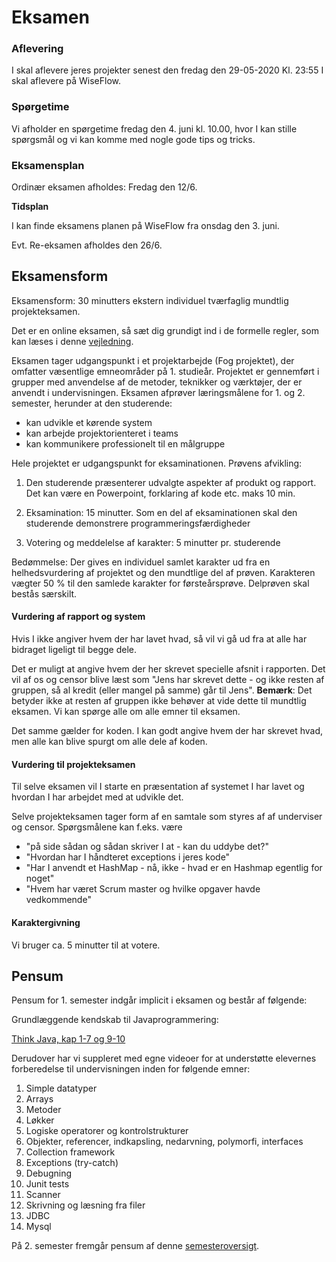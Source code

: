 # Eksamen

### Aflevering
I skal aflevere jeres projekter senest den fredag den 29-05-2020 Kl. 23:55
I skal aflevere på WiseFlow.

### Spørgetime

Vi afholder en spørgetime fredag den 4. juni kl. 10.00, hvor I kan stille spørgsmål og vi kan komme med nogle gode tips og tricks.

### Eksamensplan

Ordinær eksamen afholdes: Fredag den 12/6.

**Tidsplan** 

I kan finde eksamens planen på WiseFlow fra onsdag den 3. juni.

Evt. Re-eksamen afholdes den 26/6.

## Eksamensform

Eksamensform: 30 minutters ekstern individuel tværfaglig mundtlig projekteksamen.

Det er en online eksamen, så sæt dig grundigt ind i de formelle regler, som kan læses i denne [vejledning](https://cphbusiness.mrooms.net/pluginfile.php/348710/mod_resource/content/4/Vejledning_Studerende_FTU_DK_ver6.pdf).

Eksamen tager udgangspunkt i et projektarbejde (Fog projektet), der omfatter væsentlige emneområder på 1. studieår. Projektet er gennemført i grupper med anvendelse af de metoder, teknikker og værktøjer, der er anvendt i undervisningen. Eksamen afprøver læringsmålene for 1. og 2. semester, herunder at den studerende: 

- kan udvikle et kørende system 
- kan arbejde projektorienteret i teams
- kan kommunikere professionelt til en målgruppe 

Hele projektet er udgangspunkt for eksaminationen. Prøvens afvikling: 

1)	Den studerende præsenterer udvalgte aspekter af produkt og rapport. Det kan være en Powerpoint, forklaring af kode etc. maks 10 min.

2)	Eksamination: 15 minutter. Som en del af eksaminationen skal den studerende demonstrere programmeringsfærdigheder

3)	Votering og meddelelse af karakter: 5 minutter pr. studerende

Bedømmelse: Der gives en individuel samlet karakter ud fra en helhedsvurdering af projektet og den mundtlige del af prøven. Karakteren vægter 50 % til den samlede karakter for førsteårsprøve. Delprøven skal bestås særskilt.

#### Vurdering af rapport og system
Hvis I ikke angiver hvem der har lavet hvad, så vil vi gå ud fra at alle har bidraget ligeligt til begge dele.

Det er muligt at angive hvem der her skrevet specielle afsnit i rapporten. Det vil af os og censor blive læst som "Jens har skrevet dette - og ikke resten af gruppen, så al kredit (eller mangel på samme) går til Jens". **Bemærk**: Det betyder ikke at resten af gruppen ikke behøver at vide dette til mundtlig eksamen. Vi kan spørge alle om alle emner til eksamen.

Det samme gælder for koden. I kan godt angive hvem der har skrevet hvad, men alle kan blive spurgt om alle dele af koden.


#### Vurdering til projekteksamen
Til selve eksamen vil I starte en præsentation af systemet I har lavet og hvordan I har arbejdet med at udvikle det. 

Selve projekteksamen tager form af en samtale som styres af af underviser og censor. 
Spørgsmålene kan f.eks. være

* "på side sådan og sådan skriver I at - kan du uddybe det?"
* "Hvordan har I håndteret exceptions i jeres kode"
* "Har I anvendt et HashMap - nå, ikke - hvad er en Hashmap egentlig for noget"
* "Hvem har været Scrum master og hvilke opgaver havde vedkommende"

#### Karaktergivning
Vi bruger ca. 5 minutter til at votere.

## Pensum

Pensum for 1. semester indgår implicit i eksamen og består af følgende:

Grundlæggende kendskab til Javaprogrammering:

[Think Java, kap 1-7 og 9-10](http://greenteapress.com/thinkjava6/thinkjava.pdf)

Derudover har vi suppleret med egne videoer for at understøtte elevernes forberedelse til
undervisningen inden for følgende emner:

1. Simple datatyper
2. Arrays
3. Metoder
4. Løkker
5. Logiske operatorer og kontrolstrukturer
6. Objekter, referencer, indkapsling, nedarvning, polymorfi, interfaces
7. Collection framework
8. Exceptions (try-catch)
9. Debugning
10. Junit tests
11. Scanner
12. Skrivning og læsning fra filer
13. JDBC
14. Mysql

På 2. semester fremgår pensum af denne [semesteroversigt](https://datsoftlyngby.github.io/dat2sem2020SpringBornholm/).


